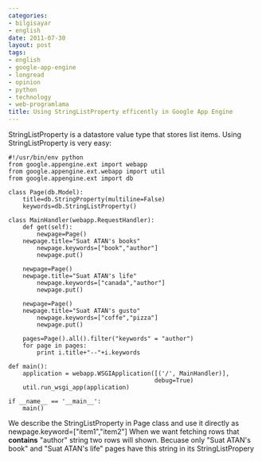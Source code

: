 ```yaml
---
categories:
- bilgisayar
- english
date: 2011-07-30
layout: post
tags:
- english
- google-app-engine
- longread
- opinion
- python
- technology
- web-programlama
title: Using StringListProperty efficently in Google App Engine
---
```


StringListProperty is a datastore value type that stores list items. Using StringListProperty is very easy:

```
#!/usr/bin/env python
from google.appengine.ext import webapp
from google.appengine.ext.webapp import util
from google.appengine.ext import db

class Page(db.Model):
    title=db.StringProperty(multiline=False)
    keywords=db.StringListProperty()

class MainHandler(webapp.RequestHandler):
    def get(self):
        newpage=Page()
	newpage.title="Suat ATAN's books"
        newpage.keywords=["book","author"]
        newpage.put()

	newpage=Page()
	newpage.title="Suat ATAN's life"
        newpage.keywords=["canada","author"]
        newpage.put()

	newpage=Page()
	newpage.title="Suat ATAN's gusto"
        newpage.keywords=["coffe","pizza"]
        newpage.put()

	pages=Page().all().filter("keywords" = "author")
	for page in pages:
	    print i.title+"--"+i.keywords

def main():
    application = webapp.WSGIApplication([('/', MainHandler)],
                                         debug=True)
    util.run_wsgi_app(application)

if __name__ == '__main__':
    main()
```

We describe the StringListProperty in Page class and use it directly as newpage.keyword=\["item1","item2"\] When we want fetching rows that **contains** "author" string two rows will shown. Becuase only "Suat ATAN's book" and "Suat ATAN's life" pages have this string in its StringListPropery
